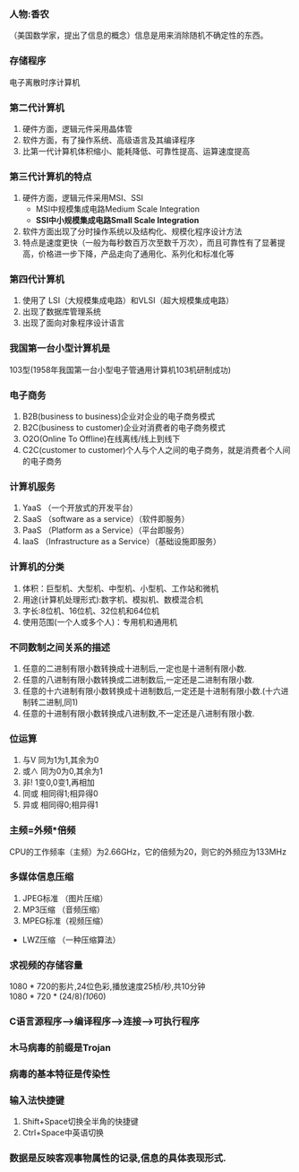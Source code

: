 ### 人物:香农
（美国数学家，提出了信息的概念）信息是用来消除随机不确定性的东西。
### 存储程序
电子离散时序计算机
### 第二代计算机
1. 硬件方面，逻辑元件采用晶体管
2. 软件方面，有了操作系统、高级语言及其编译程序 
3. 比第一代计算机体积缩小、能耗降低、可靠性提高、运算速度提高
### 第三代计算机的特点
1. 硬件方面，逻辑元件采用MSI、SSI
     * MSI中规模集成电路Medium Scale Integration 
     * **SSI中小规模集成电路Small Scale Integration**
2. 软件方面出现了分时操作系统以及结构化、规模化程序设计方法  
3. 特点是速度更快（一般为每秒数百万次至数千万次），而且可靠性有了显著提高，价格进一步下降，产品走向了通用化、系列化和标准化等
### 第四代计算机
1. 使用了 LSI（大规模集成电路）和VLSI（超大规模集成电路）
2. 出现了数据库管理系统
3. 出现了面向对象程序设计语言
### 我国第一台小型计算机是
103型(1958年我国第一台小型电子管通用计算机103机研制成功)
### 电子商务
1. B2B(business to business)企业对企业的电子商务模式
2. B2C(business to customer)企业对消费者的电子商务模式
3. O2O(Online To Offline)在线离线/线上到线下
4. C2C(customer to customer)个人与个人之间的电子商务，就是消费者个人间的电子商务
### 计算机服务
1. YaaS （一个开放式的开发平台）       
2. SaaS （software as a service）（软件即服务）      
3. PaaS （Platform as a Service）（平台即服务）
4. IaaS （Infrastructure as a Service）（基础设施即服务）
### 计算机的分类
1. 体积：巨型机、大型机、中型机、小型机、工作站和微机
2. 用途(计算机处理形式):数字机、模拟机、数模混合机
3. 字长:8位机、16位机、32位机和64位机
4. 使用范围(一个人或多个人)：专用机和通用机 
### 不同数制之间关系的描述
1. 任意的二进制有限小数转换成十进制后,一定也是十进制有限小数.
2. 任意的八进制有限小数转换成二进制数后,一定还是二进制有限小数.
3. 任意的十六进制有限小数转换成十进制数后,一定还是十进制有限小数.(十六进制转二进制,同1)
4. 任意的十进制有限小数转换成八进制数,不一定还是八进制有限小数. 
### 位运算
1. 与V  同为1为1,其余为0
2. 或∧ 同为0为0,其余为1
3. 非!  1变0,0变1,再相加
4. 同或  相同得1;相异得0
5. 异或  相同得0;相异得1
### 主频=外频*倍频
CPU的工作频率（主频）为2.66GHz，它的倍频为20，则它的外频应为133MHz
### 多媒体信息压缩
1. JPEG标准 （图片压缩）      
2. MP3压缩 （音频压缩）       
3. MPEG标准（视频压缩）
* LWZ压缩 （一种压缩算法）

### 求视频的存储容量
1080 * 720的影片,24位色彩,播放速度25桢/秒,共10分钟<br>
1080 * 720 * (24/8)*(10*60)

### C语言源程序-->编译程序-->连接-->可执行程序
### 木马病毒的前缀是Trojan
### 病毒的基本特征是传染性
### 输入法快捷键
1. Shift+Space切换全半角的快捷键
2. Ctrl+Space中英语切换
### 数据是反映客观事物属性的记录,信息的具体表现形式.
